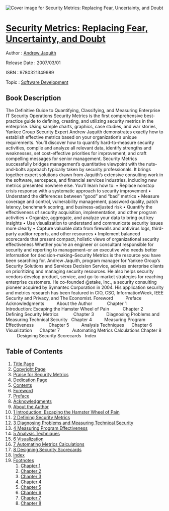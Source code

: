![Cover image for Security Metrics: Replacing Fear, Uncertainty, and Doubt](https://imgdetail.ebookreading.net/cover/cover/software_development/EB9780321349989.jpg)

[Security Metrics: Replacing Fear, Uncertainty, and Doubt](https://ebookreading.net/view/book/Security+Metrics%3A+Replacing+Fear%2C+Uncertainty%2C+and+Doubt-EB9780321349989_1.html "Security Metrics: Replacing Fear, Uncertainty, and Doubt")
====================================================================================================================

Author : [Andrew Jaquith](https://ebookreading.net/search/author/Andrew+Jaquith)

Release Date : 2007/03/01

ISBN : 9780321349989

Topic : [Software Development](https://ebookreading.net/search/category/software-development)

Book Description
-----------------

The Definitive Guide to Quantifying, Classifying, and Measuring Enterprise IT Security Operations
Security Metrics is the first comprehensive best-practice guide to defining, creating, and utilizing security metrics in the enterprise.
Using sample charts, graphics, case studies, and war stories, Yankee Group Security Expert Andrew Jaquith demonstrates exactly how to establish effective metrics based on your organization’s unique requirements. You’ll discover how to quantify hard-to-measure security activities, compile and analyze all relevant data, identify strengths and weaknesses, set cost-effective priorities for improvement, and craft compelling messages for senior management.
Security Metrics successfully bridges management’s quantitative viewpoint with the nuts-and-bolts approach typically taken by security professionals. It brings together expert solutions drawn from Jaquith’s extensive consulting work in the software, aerospace, and financial services industries, including new metrics presented nowhere else. You’ll learn how to:
• Replace nonstop crisis response with a systematic approach to security improvement
• Understand the differences between “good” and “bad” metrics
• Measure coverage and control, vulnerability management, password quality, patch latency, benchmark scoring, and business-adjusted risk
• Quantify the effectiveness of security acquisition, implementation, and other program activities
• Organize, aggregate, and analyze your data to bring out key insights
• Use visualization to understand and communicate security issues more clearly
• Capture valuable data from firewalls and antivirus logs, third-party auditor reports, and other resources
• Implement balanced scorecards that present compact, holistic views of organizational security effectiveness
Whether you’re an engineer or consultant responsible for security and reporting to management–or an executive who needs better information for decision-making–Security Metrics is the resource you have been searching for.
Andrew Jaquith, program manager for Yankee Group’s Security Solutions and Services Decision Service, advises enterprise clients on prioritizing and managing security resources. He also helps security vendors develop product, service, and go-to-market strategies for reaching enterprise customers. He co-founded @stake, Inc., a security consulting pioneer acquired by Symantec Corporation in 2004. His application security and metrics research has been featured in CIO, CSO, InformationWeek, IEEE Security and Privacy, and The Economist.
 Foreword         
 Preface            
 Acknowledgments         
About the Author           
Chapter 1          Introduction: Escaping the Hamster Wheel of Pain          
Chapter 2          Defining Security Metrics           
Chapter 3          Diagnosing Problems and Measuring Technical Security  
Chapter 4          Measuring Program Effectiveness           
Chapter 5          Analysis Techniques     
Chapter 6          Visualization     
Chapter 7          Automating Metrics Calculations
Chapter 8          Designing Security Scorecards  
Index   
              
Table of Contents
-----------------

1. [Title Page](https://ebookreading.net/view/book/Security+Metrics%3A+Replacing+Fear%2C+Uncertainty%2C+and+Doubt-EB9780321349989_4.html)
1. [Copyright Page](https://ebookreading.net/view/book/Security+Metrics%3A+Replacing+Fear%2C+Uncertainty%2C+and+Doubt-EB9780321349989_5.html)
1. [Praise for Security Metrics](https://ebookreading.net/view/book/Security+Metrics%3A+Replacing+Fear%2C+Uncertainty%2C+and+Doubt-EB9780321349989_2.html)
1. [Dedication Page](https://ebookreading.net/view/book/Security+Metrics%3A+Replacing+Fear%2C+Uncertainty%2C+and+Doubt-EB9780321349989_6.html)
1. [Contents](https://ebookreading.net/view/book/Security+Metrics%3A+Replacing+Fear%2C+Uncertainty%2C+and+Doubt-EB9780321349989_7.html)
1. [Foreword](https://ebookreading.net/view/book/Security+Metrics%3A+Replacing+Fear%2C+Uncertainty%2C+and+Doubt-EB9780321349989_8.html)
1. [Preface](https://ebookreading.net/view/book/Security+Metrics%3A+Replacing+Fear%2C+Uncertainty%2C+and+Doubt-EB9780321349989_9.html)
1. [Acknowledgments](https://ebookreading.net/view/book/Security+Metrics%3A+Replacing+Fear%2C+Uncertainty%2C+and+Doubt-EB9780321349989_10.html)
1. [About the Author](https://ebookreading.net/view/book/Security+Metrics%3A+Replacing+Fear%2C+Uncertainty%2C+and+Doubt-EB9780321349989_11.html)
1. [1 Introduction: Escaping the Hamster Wheel of Pain](https://ebookreading.net/view/book/Security+Metrics%3A+Replacing+Fear%2C+Uncertainty%2C+and+Doubt-EB9780321349989_12.html)
1. [2 Defining Security Metrics](https://ebookreading.net/view/book/Security+Metrics%3A+Replacing+Fear%2C+Uncertainty%2C+and+Doubt-EB9780321349989_13.html)
1. [3 Diagnosing Problems and Measuring Technical Security](https://ebookreading.net/view/book/Security+Metrics%3A+Replacing+Fear%2C+Uncertainty%2C+and+Doubt-EB9780321349989_14.html)
1. [4 Measuring Program Effectiveness](https://ebookreading.net/view/book/Security+Metrics%3A+Replacing+Fear%2C+Uncertainty%2C+and+Doubt-EB9780321349989_15.html)
1. [5 Analysis Techniques](https://ebookreading.net/view/book/Security+Metrics%3A+Replacing+Fear%2C+Uncertainty%2C+and+Doubt-EB9780321349989_16.html)
1. [6 Visualization](https://ebookreading.net/view/book/Security+Metrics%3A+Replacing+Fear%2C+Uncertainty%2C+and+Doubt-EB9780321349989_17.html)
1. [7 Automating Metrics Calculations](https://ebookreading.net/view/book/Security+Metrics%3A+Replacing+Fear%2C+Uncertainty%2C+and+Doubt-EB9780321349989_18.html)
1. [8 Designing Security Scorecards](https://ebookreading.net/view/book/Security+Metrics%3A+Replacing+Fear%2C+Uncertainty%2C+and+Doubt-EB9780321349989_19.html)
1. [Index](https://ebookreading.net/view/book/Security+Metrics%3A+Replacing+Fear%2C+Uncertainty%2C+and+Doubt-EB9780321349989_20.html)
1. [Footnotes](https://ebookreading.net/view/book/Security+Metrics%3A+Replacing+Fear%2C+Uncertainty%2C+and+Doubt-EB9780321349989_21.html)
    1. [Chapter 1](https://ebookreading.net/view/book/Security+Metrics%3A+Replacing+Fear%2C+Uncertainty%2C+and+Doubt-EB9780321349989_21.html#chfn01)
    1. [Chapter 2](https://ebookreading.net/view/book/Security+Metrics%3A+Replacing+Fear%2C+Uncertainty%2C+and+Doubt-EB9780321349989_21.html#chfn02)
    1. [Chapter 3](https://ebookreading.net/view/book/Security+Metrics%3A+Replacing+Fear%2C+Uncertainty%2C+and+Doubt-EB9780321349989_21.html#chfn03)
    1. [Chapter 4](https://ebookreading.net/view/book/Security+Metrics%3A+Replacing+Fear%2C+Uncertainty%2C+and+Doubt-EB9780321349989_21.html#chfn04)
    1. [Chapter 5](https://ebookreading.net/view/book/Security+Metrics%3A+Replacing+Fear%2C+Uncertainty%2C+and+Doubt-EB9780321349989_21.html#chfn05)
    1. [Chapter 6](https://ebookreading.net/view/book/Security+Metrics%3A+Replacing+Fear%2C+Uncertainty%2C+and+Doubt-EB9780321349989_21.html#chfn06)
    1. [Chapter 7](https://ebookreading.net/view/book/Security+Metrics%3A+Replacing+Fear%2C+Uncertainty%2C+and+Doubt-EB9780321349989_21.html#chfn07)
    1. [Chapter 8](https://ebookreading.net/view/book/Security+Metrics%3A+Replacing+Fear%2C+Uncertainty%2C+and+Doubt-EB9780321349989_21.html#chfn08)
